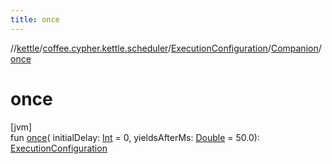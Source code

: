 ```yaml
---
title: once
---
```

//[kettle](../../../../index.html)/[coffee.cypher.kettle.scheduler](../../index.html)/[ExecutionConfiguration](../index.html)/[Companion](index.html)/[once](once.html)



# once



[jvm]\
fun [once](once.html)(
initialDelay: [Int](https://kotlinlang.org/api/latest/jvm/stdlib/kotlin/-int/index.html)
= 0,
yieldsAfterMs: [Double](https://kotlinlang.org/api/latest/jvm/stdlib/kotlin/-double/index.html)
= 50.0): [ExecutionConfiguration](../index.html)




